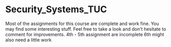 # Security_Systems_TUC
Most of the assignments for this course are complete and work fine.
You may find some interesting stuff. Feel free to take a look and
don't hesitate to comment for improvements.
4th - 5th assignment are incomplete
6th might also need a little work
